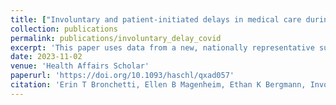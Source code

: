```yaml
---
title: ["Involuntary and patient-initiated delays in medical care during the COVID-19 pandemic"](https://doi.org/10.1093/haschl/qxad057)
collection: publications
permalink: publications/involuntary_delay_covid
excerpt: 'This paper uses data from a new, nationally representative survey to study delays in non–COVID-related medical care among US adults during the COVID-19 pandemic. We expand on prior research by taking a comprehensive look at the many reasons patients may have experienced delays in medical care and by studying the longer-run implications of these delays for patients’ self-reported health, use of telemedicine, feelings of regret, and likelihood of delaying care again in the future. Classifying delays in care broadly as involuntary (those due to availability or “supply-side” constraints) or patient-initiated (those due to patient concerns or “demand-side” constraints), we document important differences across demographic groups in the propensity to delay care for these reasons. In contrast to most prior work on this topic, our analyses can disentangle differences in the likelihood of delaying care from differences in pre-pandemic care-seeking behavior. We also demonstrate that the types of medical care that were delayed during the pandemic differed based on whether the delay was involuntary or patient-initiated, as did the duration of the delays and their associations with self-reported health, telemedicine use, and feelings of regret.'
date: 2023-11-02
venue: 'Health Affairs Scholar'
paperurl: 'https://doi.org/10.1093/haschl/qxad057'
citation: 'Erin T Bronchetti, Ellen B Magenheim, Ethan K Bergmann, Involuntary and patient-initiated delays in medical care during the COVID-19 pandemic, Health Affairs Scholar, Volume 1, Issue 5, November 2023, qxad057, '
---
```


